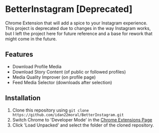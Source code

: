 # BetterInstagram [Deprecated]
Chrome Extension that will add a spice to your Instagram experience.  
This project is deprecated due to changes in the way Instagram works,  
but I left the project here for future reference and a base for rework
that might come in the future.

## Features
- Download Profile Media
- Download Story Content (of public or followed profiles)
- Media Quality Improver (on profile page)
- Feed Media Selector (downloads after selection)

## Installation
1. Clone this repository using `git clone https://github.com/idan22moral/BetterInstagram.git`
2. Switch Chrome to 'Developer Mode' in the [Chrome Extensions Page](chrome://extensions/) <br/>
3. Click 'Load Unpacked' and select the folder of the cloned repository.
